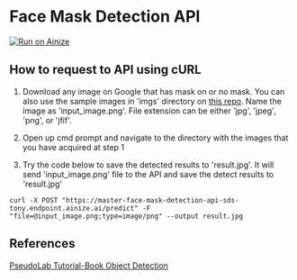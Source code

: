 # Face Mask Detection API

[![Run on Ainize](https://ainize.ai/static/images/run_on_ainize_button.svg)](https://ainize.ai/SDSTony/FaceMaskDetectionApi)

## How to request to API using cURL

1. Download any image on Google that has mask on or no mask. You can also use the sample images in 'imgs' directory on [this repo](https://github.com/SDSTony/FaceMaskDetectionApi). Name the image as 'input_image.png'. File extension can be either 'jpg', 'jpeg', 'png', or 'jfif'.

2. Open up cmd prompt and navigate to the directory with the images that you have acquired at step 1
3. Try the code below to save the detected results to 'result.jpg'. It will send 'input_image.png' file to the API and save the detect results to 'result.jpg'

```
curl -X POST "https://master-face-mask-detection-api-sds-tony.endpoint.ainize.ai/predict" -F "file=@input_image.png;type=image/png" --output result.jpg
```



## References

[PseudoLab Tutorial-Book Object Detection](https://pseudo-lab.github.io/Tutorial-Book/chapters/object_detection/Ch1%20Object%20Detection.html)